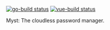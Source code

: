 [![go-build status](https://github.com/SHT/myst/workflows/go-build/badge.svg)](https://github.com/SHT/myst/actions?query=workflow%3Ago-build)
[![vue-build status](https://github.com/SHT/myst/workflows/vue-build/badge.svg)](https://github.com/SHT/myst/actions?query=workflow%3Avue-build)

Myst: The cloudless password manager.
